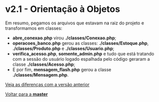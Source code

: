 # v2.1 - Orientação à Objetos

Em resumo, pegamos os arquivos que estavam na raiz do projeto e transformamos em classes:

* **abre_conexao.php** virou **./classes/Conexao.php**;
* **operacoes_banco.php** gerou as classes: **./classes/Estoque.php**, **./classes/Produto.php** e **./classes/Usuario.php**;
* **verifica_acesso.php**, **somente_admin.php** e tudo que está tratando com a sessão do usuário logado espalhada pelo código geraram a classe **./classes/Acesso.php**;
* E por fim, **mensagem_flash.php** gerou a classe **./classes/Mensagem.php**.

[Veja as diferenças com a versão anterior](https://github.com/gjunior-tray/estoque/compare/v1.2...v2.1?expand=1)

[Voltar para a **master**](https://github.com/gjunior-tray/estoque/tree/master)